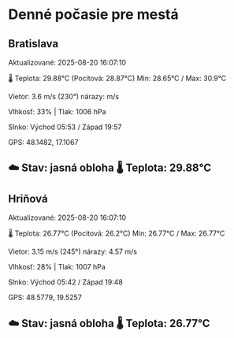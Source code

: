﻿# Denné počasie pre mestá

## Bratislava
Aktualizované: 2025-08-20 16:07:10

🌡️ Teplota: 29.88°C 
(Pocitová: 28.87°C)
Min: 28.65°C / Max: 30.9°C

Vietor: 3.6 m/s    (230°) 
nárazy:  m/s

Vlhkosť: 33% | Tlak: 1006 hPa

Slnko: Východ 05:53 / Západ 19:57

GPS: 48.1482, 17.1067

☁️ Stav: jasná obloha        🌡️ Teplota: 29.88°C
---

## Hriňová
Aktualizované: 2025-08-20 16:07:10

🌡️ Teplota: 26.77°C 
(Pocitová: 26.2°C)
Min: 26.77°C / Max: 26.77°C

Vietor: 3.15 m/s (245°)
nárazy: 4.57 m/s

Vlhkosť: 28% | Tlak: 1007 hPa

Slnko: Východ 05:42 / Západ 19:48

GPS: 48.5779, 19.5257

☁️ Stav: jasná obloha        🌡️ Teplota: 26.77°C
---
